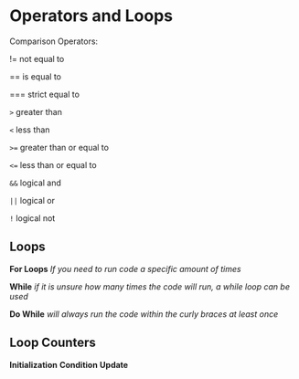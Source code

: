 # Operators and Loops

Comparison Operators:

!= not equal to

== is equal to

=== strict equal to

`>` greater than

`<` less than

`>=` greater than or equal to

`<=` less than or equal to

`&&` logical and

`||` logical or

`!` logical not

## Loops

**For Loops**
_If you need to run code a specific amount of times_

**While**
_if it is unsure how many times the code will run, a while loop can be used_

**Do While**
_will always run the code within the curly braces at least once_

## Loop Counters

**Initialization**
**Condition**
**Update**
